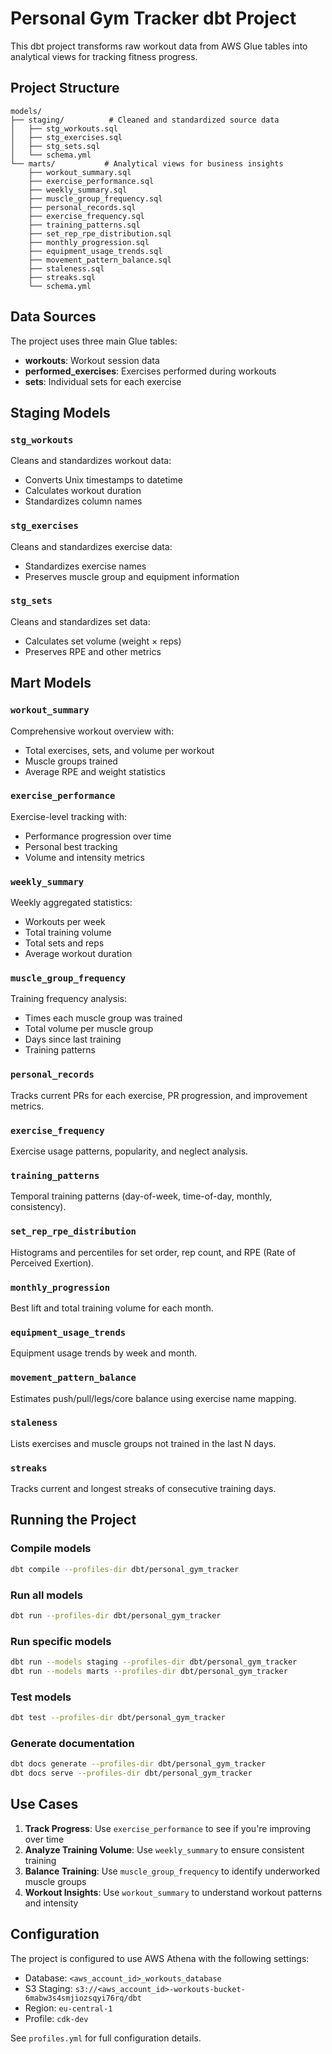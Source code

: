 # Personal Gym Tracker dbt Project

This dbt project transforms raw workout data from AWS Glue tables into analytical views for tracking fitness progress.

## Project Structure

```
models/
├── staging/          # Cleaned and standardized source data
│   ├── stg_workouts.sql
│   ├── stg_exercises.sql
│   ├── stg_sets.sql
│   └── schema.yml
└── marts/           # Analytical views for business insights
    ├── workout_summary.sql
    ├── exercise_performance.sql
    ├── weekly_summary.sql
    ├── muscle_group_frequency.sql
    ├── personal_records.sql
    ├── exercise_frequency.sql
    ├── training_patterns.sql
    ├── set_rep_rpe_distribution.sql
    ├── monthly_progression.sql
    ├── equipment_usage_trends.sql
    ├── movement_pattern_balance.sql
    ├── staleness.sql
    ├── streaks.sql
    └── schema.yml
```

## Data Sources

The project uses three main Glue tables:
- **workouts**: Workout session data
- **performed_exercises**: Exercises performed during workouts
- **sets**: Individual sets for each exercise

## Staging Models

### `stg_workouts`
Cleans and standardizes workout data:
- Converts Unix timestamps to datetime
- Calculates workout duration
- Standardizes column names

### `stg_exercises`
Cleans and standardizes exercise data:
- Standardizes exercise names
- Preserves muscle group and equipment information

### `stg_sets`
Cleans and standardizes set data:
- Calculates set volume (weight × reps)
- Preserves RPE and other metrics


## Mart Models

### `workout_summary`
Comprehensive workout overview with:
- Total exercises, sets, and volume per workout
- Muscle groups trained
- Average RPE and weight statistics

### `exercise_performance`
Exercise-level tracking with:
- Performance progression over time
- Personal best tracking
- Volume and intensity metrics

### `weekly_summary`
Weekly aggregated statistics:
- Workouts per week
- Total training volume
- Total sets and reps
- Average workout duration

### `muscle_group_frequency`
Training frequency analysis:
- Times each muscle group was trained
- Total volume per muscle group
- Days since last training
- Training patterns

### `personal_records`
Tracks current PRs for each exercise, PR progression, and improvement metrics.

### `exercise_frequency`
Exercise usage patterns, popularity, and neglect analysis.

### `training_patterns`
Temporal training patterns (day-of-week, time-of-day, monthly, consistency).

### `set_rep_rpe_distribution`
Histograms and percentiles for set order, rep count, and RPE (Rate of Perceived Exertion).

### `monthly_progression`
Best lift and total training volume for each month.

### `equipment_usage_trends`
Equipment usage trends by week and month.

### `movement_pattern_balance`
Estimates push/pull/legs/core balance using exercise name mapping.

### `staleness`
Lists exercises and muscle groups not trained in the last N days.

### `streaks`
Tracks current and longest streaks of consecutive training days.

## Running the Project

### Compile models
```bash
dbt compile --profiles-dir dbt/personal_gym_tracker
```

### Run all models
```bash
dbt run --profiles-dir dbt/personal_gym_tracker
```

### Run specific models
```bash
dbt run --models staging --profiles-dir dbt/personal_gym_tracker
dbt run --models marts --profiles-dir dbt/personal_gym_tracker
```

### Test models
```bash
dbt test --profiles-dir dbt/personal_gym_tracker
```

### Generate documentation
```bash
dbt docs generate --profiles-dir dbt/personal_gym_tracker
dbt docs serve --profiles-dir dbt/personal_gym_tracker
```

## Use Cases

1. **Track Progress**: Use `exercise_performance` to see if you're improving over time
2. **Analyze Training Volume**: Use `weekly_summary` to ensure consistent training
3. **Balance Training**: Use `muscle_group_frequency` to identify underworked muscle groups
4. **Workout Insights**: Use `workout_summary` to understand workout patterns and intensity

## Configuration

The project is configured to use AWS Athena with the following settings:
- Database: `<aws_account_id>_workouts_database`
- S3 Staging: `s3://<aws_account_id>-workouts-bucket-6mabw3s4smjiozsqyi76rq/dbt`
- Region: `eu-central-1`
- Profile: `cdk-dev`

See `profiles.yml` for full configuration details.
